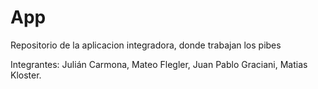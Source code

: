 # App
Repositorio de la aplicacion integradora, donde trabajan los pibes

Integrantes: Julián Carmona, Mateo Flegler, Juan Pablo Graciani, Matias Kloster.
